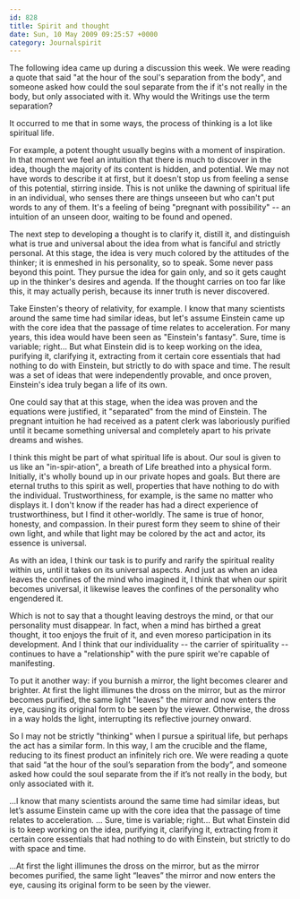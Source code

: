 ```yaml
---
id: 828
title: Spirit and thought
date: Sun, 10 May 2009 09:25:57 +0000
category: Journalspirit
---
```


The following idea came up during a discussion this week.  We were reading a quote that said "at the hour of the soul's separation from the body", and someone asked how could the soul separate from the if it's not really in the body, but only associated with it.  Why would the Writings use the term separation?

<!--more-->
It occurred to me that in some ways, the process of thinking is a lot like spiritual life.

For example, a potent thought usually begins with a moment of inspiration.  In that moment we feel an intuition that there is much to discover in the idea, though the majority of its content is hidden, and potential.  We may not have words to describe it at first, but it doesn't stop us from feeling a sense of this potential, stirring inside.  This is not unlike the dawning of spiritual life in an individual, who senses there are things unseeen but who can't put words to any of them.  It's a feeling of being "pregnant with possibility" -- an intuition of an unseen door, waiting to be found and opened.

The next step to developing a thought is to clarify it, distill it, and distinguish what is true and universal about the idea from what is fanciful and strictly personal.  At this stage, the idea is very much colored by the attitudes of the thinker; it is enmeshed in his personality, so to speak.  Some never pass beyond this point.  They pursue the idea for gain only, and so it gets caught up in the thinker's desires and agenda.  If the thought carries on too far like this, it may actually perish, because its inner truth is never discovered.

Take Einsten's theory of relativity, for example.  I know that many scientists around the same time had similar ideas, but let's assume Einstein came up with the core idea that the passage of time relates to acceleration.  For many years, this idea would have been seen as "Einstein's fantasy".  Sure, time is variable; right...  But what Einstein did is to keep working on the idea, purifying it, clarifying it, extracting from it certain core essentials that had nothing to do with Einstein, but strictly to do with space and time.  The result was a set of ideas that were independently provable, and once proven, Einstein's idea truly began a life of its own.

One could say that at this stage, when the idea was proven and the equations were justified, it "separated" from the mind of Einstein.  The pregnant intuition he had received as a patent clerk was laboriously purified until it became something universal and completely apart to his private dreams and wishes.

I think this might be part of what spiritual life is about.  Our soul is given to us like an "in-spir-ation", a breath of Life breathed into a physical form.  Initially, it's wholly bound up in our private hopes and goals.  But there are eternal truths to this spirit as well, properties that have nothing to do with the individual.  Trustworthiness, for example, is the same no matter who displays it.  I don't know if the reader has had a direct experience of trustworthiness, but I find it other-worldly.  The same is true of honor, honesty, and compassion.  In their purest form they seem to shine of their own light, and while that light may be colored by the act and actor, its essence is universal.

As with an idea, I think our task is to purify and rarify the spiritual reality within us, until it takes on its universal aspects.  And just as when an idea leaves the confines of the mind who imagined it, I think that when our spirit becomes universal, it likewise leaves the confines of the personality who engendered it.

Which is not to say that a thought leaving destroys the mind, or that our personality must disappear.  In fact, when a mind has birthed a great thought, it too enjoys the fruit of it, and even moreso participation in its development.  And I think that our individuality -- the carrier of spirituality -- continues to have a "relationship" with the pure spirit we're capable of manifesting.

To put it another way: if you burnish a mirror, the light becomes clearer and brighter.  At first the light illimunes the dross on the mirror, but as the mirror becomes purified, the same light "leaves" the mirror and now enters the eye, causing its original form to be seen by the viewer.  Otherwise, the dross in a way holds the light, interrupting its reflective journey onward.

So I may not be strictly "thinking" when I pursue a spiritual life, but perhaps the act has a similar form.  In this way, I am the crucible and the flame, reducing to its finest product an infinitely rich ore.
We were reading a quote that said &#8220;at the hour of the soul&#8217;s separation from the body&#8221;, and someone asked how could the soul separate from the if it&#8217;s not really in the body, but only associated with it.  

...I know that many scientists around the same time had similar ideas, but let&#8217;s assume Einstein came up with the core idea that the passage of time relates to acceleration.  ...  Sure, time is variable; right&#8230;  But what Einstein did is to keep working on the idea, purifying it, clarifying it, extracting from it certain core essentials that had nothing to do with Einstein, but strictly to do with space and time.  

...At first the light illimunes the dross on the mirror, but as the mirror becomes purified, the same light &#8220;leaves&#8221; the mirror and now enters the eye, causing its original form to be seen by the viewer.  

